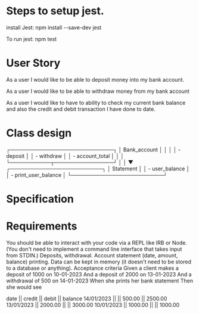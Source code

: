# Steps to setup jest.

install Jest: npm install --save-dev jest

To run jest: npm test


# User Story

As a user
I would like to be able to deposit money into my bank account.

As a user 
I would like to be able to withdraw money from my bank account

As a user 
I would like to have to ability to check my current bank balance and also the credit and debit transaction I have done to date.

# Class design


┌────────────────────────────┐
│ Bank_account               │
│                            │
│ - deposit                  │
│ - withdraw                 │
│ - account_total            │
│                            │
└───────────┬────────────────┘
            │
            │ 
            ▼
┌─────────────────────────┐
│ Statement               │
│ - user_balance          │
│ - print_user_balance    │
└─────────────────────────┘
        
# Specification

# Requirements
You should be able to interact with your code via a REPL like IRB or Node. (You don't need to implement a command line interface that takes input from STDIN.)
Deposits, withdrawal.
Account statement (date, amount, balance) printing.
Data can be kept in memory (it doesn't need to be stored to a database or anything).
Acceptance criteria
Given a client makes a deposit of 1000 on 10-01-2023
And a deposit of 2000 on 13-01-2023
And a withdrawal of 500 on 14-01-2023
When she prints her bank statement
Then she would see

date || credit || debit || balance
14/01/2023 || || 500.00 || 2500.00
13/01/2023 || 2000.00 || || 3000.00
10/01/2023 || 1000.00 || || 1000.00


            
    
